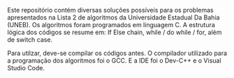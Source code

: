 Este repositório contém diversas soluções possíveis para os problemas apresentados na Lista 2 de algoritmos da Universidade Estadual Da Bahia (UNEB). Os algoritmos foram programados em linguagem C. A estrutura lógica dos códigos se resume em: If Else chain, while / do while / for, além de switch case.

Para utilzar, deve-se compilar os códigos antes. O compilador utilizado para a programação dos algoritmos foi o GCC. E a IDE foi o Dev-C++ e o Visual Studio Code.
